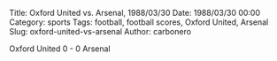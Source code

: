 Title: Oxford United vs. Arsenal, 1988/03/30
Date: 1988/03/30 00:00
Category: sports
Tags: football, football scores, Oxford United, Arsenal
Slug: oxford-united-vs-arsenal
Author: carbonero


Oxford United 0 - 0 Arsenal
